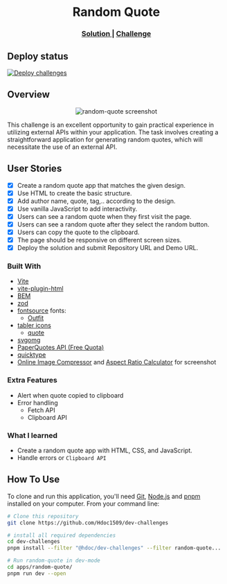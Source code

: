 <h1 align="center">Random Quote</h1>

<div align="center">
  <h3>
    <a href="https://hdoc1509.github.io/dev-challenges/random-quote/">
      Solution
    </a>
    <span> | </span>
    <a href="https://devchallenges.io/challenge/random-quote">
      Challenge
    </a>
  </h3>
</div>

## Deploy status

[![Deploy challenges][deploy-status]][deploy-url]

## Overview

<p align="center">
  <img
    src="https://github.com/user-attachments/assets/98d5c5c1-fe70-42e3-922d-cb4f1c5b80f2"
    alt="random-quote screenshot"
    style="aspect-ratio: 146 / 247"
  />
</p>

This challenge is an excellent opportunity to gain practical experience in
utilizing external APIs within your application. The task involves creating a
straightforward application for generating random quotes, which will necessitate
the use of an external API.

## User Stories

- [x] Create a random quote app that matches the given design.
- [x] Use HTML to create the basic structure.
- [x] Add author name, quote, tag,.. according to the design.
- [x] Use vanilla JavaScript to add interactivity.
- [x] Users can see a random quote when they first visit the page.
- [x] Users can see a random quote after they select the random button.
- [x] Users can copy the quote to the clipboard.
- [x] The page should be responsive on different screen sizes.
- [x] Deploy the solution and submit Repository URL and Demo URL.

### Built With

- [Vite](https://vitejs.dev/)
- [vite-plugin-html](https://github.com/vbenjs/vite-plugin-html)
- [BEM](https://getbem.com/)
- [zod](https://zod.dev/)
- [fontsource](https://fontsource.org/) fonts:
  - [Outfit](https://fontsource.org/fonts/outfit)
- [tabler icons](https://tabler-icons.io/)
  - [quote](https://tabler.io/icons/icon/quote)
- [svgomg](https://svgomg.net/)
- [PaperQuotes API (Free Quota)](https://paperquotes.com/)
- [quicktype](https://app.quicktype.io/)
- [Online Image Compressor](https://imagecompressor.com/) and [Aspect Ratio
  Calculator](https://aspectratiocalculator.com) for screenshot

### Extra Features

- Alert when quote copied to clipboard
- Error handling
  - Fetch API
  - Clipboard API

### What I learned

- Create a random quote app with HTML, CSS, and JavaScript.
- Handle errors or `Clipboard API`

## How To Use

To clone and run this application, you'll need [Git](https://git-scm.com),
[Node.js](https://nodejs.org/en/download/) and
[pnpm](https://pnpm.io/installation) installed on your computer. From your
command line:

```bash
# Clone this repository
git clone https://github.com/Hdoc1509/dev-challenges

# install all required dependencies
cd dev-challenges
pnpm install --filter "@hdoc/dev-challenges" --filter random-quote...

# Run random-quote in dev-mode
cd apps/random-quote/
pnpm run dev --open
```

[deploy-status]: https://github.com/Hdoc1509/dev-challenges/actions/workflows/deploy.yml/badge.svg
[deploy-url]: https://github.com/Hdoc1509/dev-challenges/actions/workflows/deploy.yml
